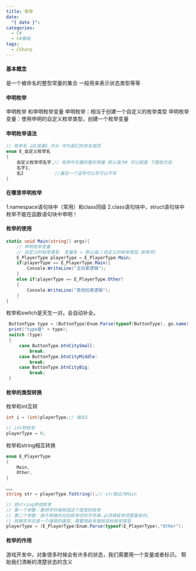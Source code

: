```yaml
---
title: 枚举
date:
  "{ date }": 
categories:
  - C#
  - C#基础
tags:
  - CSharp
---
```

#### 基本概念
是一个被命名的整型常量的集合
一般用来表示状态类型等等
#### 申明枚举
申明枚举 和申明枚举变量
申明枚举：相当于创建一个自定义的枚举类型
申明枚举变量：使用申明的自定义枚举类型，创建一个枚举变量

#### 申明枚举语法
```C#
// 枚举名 以E或者E_开头 作为我们的命名规范
enum E_自定义枚举名
{
	自定义枚举项名字,// 枚举中包裹的整形常量 默认值为0 可以赋值 下面依次加
	名字1,
	名2            //最后一个逗号可以写可以不写
}
```

#### 在哪里申明枚举
1.namespace语句块中（常用）和class同级
2.class语句块中，struct语句块中
枚举不能在函数语句块中申明！
#### 枚举的使用
```C#
static void Main(string[] args){
	// 申明枚举变量
	// 自定义的枚举类型  变量名 = 默认值;(自定义的枚举类型.枚举项)
	E_PlayerType playerType = E_PlayerType.Main;
	if(playerType == E_PlayerType.Main){
		Console.WriteLine("主玩家逻辑");
	}
	else if(playerType == E_PlayerType.Other)
	{
		Console.WriteLine("其他玩家逻辑");
	}
}
```
枚举和switch是天生一对。会自动补全。
```C#
 ButtonType type = (ButtonType)Enum.Parse(typeof(ButtonType), go.name);
 print("type是" + type);
 switch (type)
 {
     case ButtonType.btnCitySmall:        
         break;
     case ButtonType.btnCityMiddle:
         break;
     case ButtonType.btnCityBig:
         break;
 }
```
#### 枚举的类型转换
枚举和int互转
```C#
int i = (int)playerType;// 输出1

// int转枚举
playerType = 0;
```
枚举和string相互转换
```C#
enum E_PlayerType
{
	Main,
	Other,
}

。。。
string str = playerType.ToString();// str输出为Main

// 把string转成枚举
// 第一个参数：要把字符串转成这个类型的枚举
// 第二个参数：用于转换的对应枚举项的字符串,必须填枚举项里面有的。
// 转换完毕后是一个通用的类型，需要用括号强转目标枚举类型
playerType = (E_PlayerType)Enum.Parse(typeof(E_PlayerType),"Other");
```
#### 枚举的作用
游戏开发中，对象很多时候会有许多的状态，我们需要用一个变量或者标识。
帮助我们清晰的清楚状态的含义
